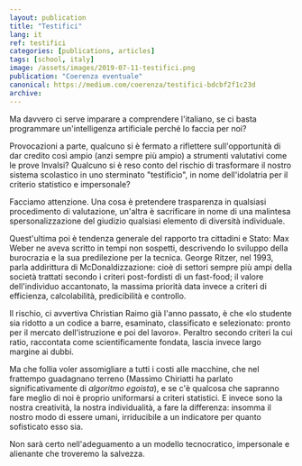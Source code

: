 ```yaml
---
layout: publication
title: "Testifici"
lang: it
ref: testifici
categories: [publications, articles]
tags: [school, italy]
image: /assets/images/2019-07-11-testifici.png
publication: "Coerenza eventuale"
canonical: https://medium.com/coerenza/testifici-bdcbf2f1c23d
archive:
---
```


Ma davvero ci serve imparare a comprendere l'italiano, se ci basta programmare un'intelligenza artificiale perché lo faccia per noi?

Provocazioni a parte, qualcuno si è fermato a riflettere sull'opportunità di dar credito così ampio (anzi sempre più ampio) a strumenti valutativi come le prove Invalsi? Qualcuno si è reso conto del rischio di trasformare il nostro sistema scolastico in uno sterminato "testificio", in nome dell'idolatria per il criterio statistico e impersonale?

Facciamo attenzione. Una cosa è pretendere trasparenza in qualsiasi procedimento di valutazione, un'altra è sacrificare in nome di una malintesa spersonalizzazione del giudizio qualsiasi elemento di diversità individuale.

Quest'ultima poi è tendenza generale del rapporto tra cittadini e Stato: Max Weber ne aveva scritto in tempi non sospetti, descrivendo lo sviluppo della burocrazia e la sua predilezione per la tecnica. George Ritzer, nel 1993, parla addirittura di McDonaldizzazione: cioè di settori sempre più ampi della società trattati secondo i criteri post-fordisti di un fast-food; il valore dell'individuo accantonato, la massima priorità data invece a criteri di efficienza, calcolabilità, predicibilità e controllo.

Il rischio, ci avvertiva Christian Raimo già l'anno passato, è che «lo studente sia ridotto a un codice a barre, esaminato, classificato e selezionato: pronto per il mercato dell'istruzione e poi del lavoro». Peraltro secondo criteri la cui ratio, raccontata come scientificamente fondata, lascia invece largo margine ai dubbi.

Ma che follia voler assomigliare a tutti i costi alle macchine, che nel frattempo guadagnano terreno (Massimo Chiriatti ha parlato significativamente di *algoritmo egoista*), e se c'è qualcosa che sapranno fare meglio di noi è proprio uniformarsi a criteri statistici. E invece sono la nostra creatività, la nostra individualità, a fare la differenza: insomma il nostro modo di essere umani, irriducibile a un indicatore per quanto sofisticato esso sia.

Non sarà certo nell'adeguamento a un modello tecnocratico, impersonale e alienante che troveremo la salvezza.
